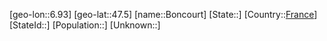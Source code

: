 ﻿---
location: [47.5,6.93]
type: City
tags:
- geo/City


SpocWebEntityId: 29264
isDeleted: false
confidential: public

---
[geo-lon::6.93]
[geo-lat::47.5]
[name::Boncourt]
[State::]
[Country::[France](geo/Continent/Europe/France.md)]
[StateId::]
[Population::]
[Unknown::]

